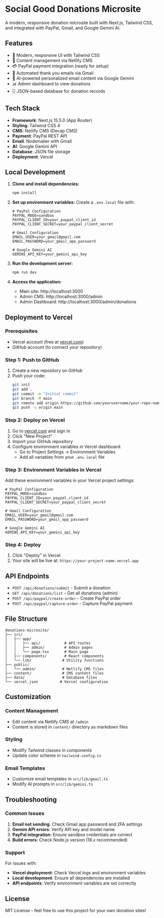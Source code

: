 # Social Good Donations Microsite

A modern, responsive donation microsite built with Next.js, Tailwind CSS, and integrated with PayPal, Gmail, and Google Gemini AI.

## Features

- 🎨 Modern, responsive UI with Tailwind CSS
- 📝 Content management via Netlify CMS
- 💳 PayPal payment integration (ready for setup)
- 📧 Automated thank you emails via Gmail
- 🤖 AI-powered personalized email content via Google Gemini
- 📊 Admin dashboard to view donations
- 🗄️ JSON-based database for donation records

## Tech Stack

- **Framework**: Next.js 15.5.0 (App Router)
- **Styling**: Tailwind CSS 4
- **CMS**: Netlify CMS (Decap CMS)
- **Payment**: PayPal REST API
- **Email**: Nodemailer with Gmail
- **AI**: Google Gemini API
- **Database**: JSON file storage
- **Deployment**: Vercel

## Local Development

1. **Clone and install dependencies:**
   ```bash
   npm install
   ```

2. **Set up environment variables:**
   Create a `.env.local` file with:
   ```env
   # PayPal Configuration
   PAYPAL_MODE=sandbox
   PAYPAL_CLIENT_ID=your_paypal_client_id
   PAYPAL_CLIENT_SECRET=your_paypal_client_secret

   # Gmail Configuration
   EMAIL_USER=your_gmail@gmail.com
   EMAIL_PASSWORD=your_gmail_app_password

   # Google Gemini AI
   GEMINI_API_KEY=your_gemini_api_key
   ```

3. **Run the development server:**
   ```bash
   npm run dev
   ```

4. **Access the application:**
   - Main site: http://localhost:3000
   - Admin CMS: http://localhost:3000/admin
   - Admin Dashboard: http://localhost:3000/admin/donations

## Deployment to Vercel

### Prerequisites
- Vercel account (free at [vercel.com](https://vercel.com))
- GitHub account (to connect your repository)

### Step 1: Push to GitHub
1. Create a new repository on GitHub
2. Push your code:
   ```bash
   git init
   git add .
   git commit -m "Initial commit"
   git branch -M main
   git remote add origin https://github.com/yourusername/your-repo-name.git
   git push -u origin main
   ```

### Step 2: Deploy on Vercel
1. Go to [vercel.com](https://vercel.com) and sign in
2. Click "New Project"
3. Import your GitHub repository
4. Configure environment variables in Vercel dashboard:
   - Go to Project Settings → Environment Variables
   - Add all variables from your `.env.local` file

### Step 3: Environment Variables in Vercel
Add these environment variables in your Vercel project settings:

```env
# PayPal Configuration
PAYPAL_MODE=sandbox
PAYPAL_CLIENT_ID=your_paypal_client_id
PAYPAL_CLIENT_SECRET=your_paypal_client_secret

# Gmail Configuration
EMAIL_USER=your_gmail@gmail.com
EMAIL_PASSWORD=your_gmail_app_password

# Google Gemini AI
GEMINI_API_KEY=your_gemini_api_key
```

### Step 4: Deploy
1. Click "Deploy" in Vercel
2. Your site will be live at: `https://your-project-name.vercel.app`

## API Endpoints

- `POST /api/donations/submit` - Submit a donation
- `GET /api/donations/list` - Get all donations (admin)
- `POST /api/paypal/create-order` - Create PayPal order
- `POST /api/paypal/capture-order` - Capture PayPal payment

## File Structure

```
donations-microsite/
├── src/
│   ├── app/
│   │   ├── api/           # API routes
│   │   ├── admin/         # Admin pages
│   │   └── page.tsx       # Main page
│   ├── components/        # React components
│   └── lib/              # Utility functions
├── public/
│   └── admin/            # Netlify CMS files
├── content/              # CMS content files
├── data/                 # Database files
└── vercel.json          # Vercel configuration
```

## Customization

### Content Management
- Edit content via Netlify CMS at `/admin`
- Content is stored in `content/` directory as markdown files

### Styling
- Modify Tailwind classes in components
- Update color scheme in `tailwind.config.ts`

### Email Templates
- Customize email templates in `src/lib/gmail.ts`
- Modify AI prompts in `src/lib/gemini.ts`

## Troubleshooting

### Common Issues
1. **Email not sending**: Check Gmail app password and 2FA settings
2. **Gemini API errors**: Verify API key and model name
3. **PayPal integration**: Ensure sandbox credentials are correct
4. **Build errors**: Check Node.js version (18.x recommended)

### Support
For issues with:
- **Vercel deployment**: Check Vercel logs and environment variables
- **Local development**: Ensure all dependencies are installed
- **API endpoints**: Verify environment variables are set correctly

## License

MIT License - feel free to use this project for your own donation sites!
